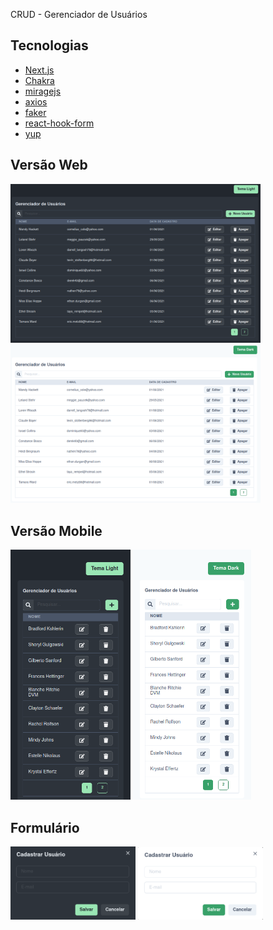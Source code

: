 CRUD - Gerenciador de Usuários

## Tecnologias
- [Next.js](https://nextjs.org/)
- [Chakra](https://chakra-ui.com/)
- [miragejs](https://miragejs.com/)
- [axios](https://axios-http.com/)
- [faker](https://www.npmjs.com/package/faker)
- [react-hook-form](https://react-hook-form.com/)
- [yup](https://www.npmjs.com/package/yup)


## Versão Web
<p>
  <img alt="dark" width="400px" src="https://github.com/juliannelicon/crud-nextjs-chakra/blob/master/public/images/web-dark.png" />

  <img alt="light" width="400px" src="https://github.com/juliannelicon/crud-nextjs-chakra/blob/master/public/images/web-light.png" />
<p>
  
## Versão Mobile
<p>
  <img alt="dark" height="400px" src="https://github.com/juliannelicon/crud-nextjs-chakra/blob/master/public/images/mobile-dark.png" />

  <img alt="light" height="400px" src="https://github.com/juliannelicon/crud-nextjs-chakra/blob/master/public/images/mobile-light.png" />
<p>
  
## Formulário
<p>
  <img alt="dark" width="200px" src="https://github.com/juliannelicon/crud-nextjs-chakra/blob/master/public/images/form-dark.png" />

  <img alt="light" width="200px" src="https://github.com/juliannelicon/crud-nextjs-chakra/blob/master/public/images/form-light.png" />
<p>
